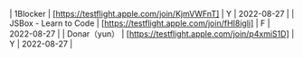 | 1Blocker | [https://testflight.apple.com/join/KjmVWFnT] | Y | 2022-08-27 |
| JSBox - Learn to Code | [https://testflight.apple.com/join/fHI8igli] | F | 2022-08-27 |
| Donar（yun） | [https://testflight.apple.com/join/p4xmiS1D] | Y | 2022-08-27 |
